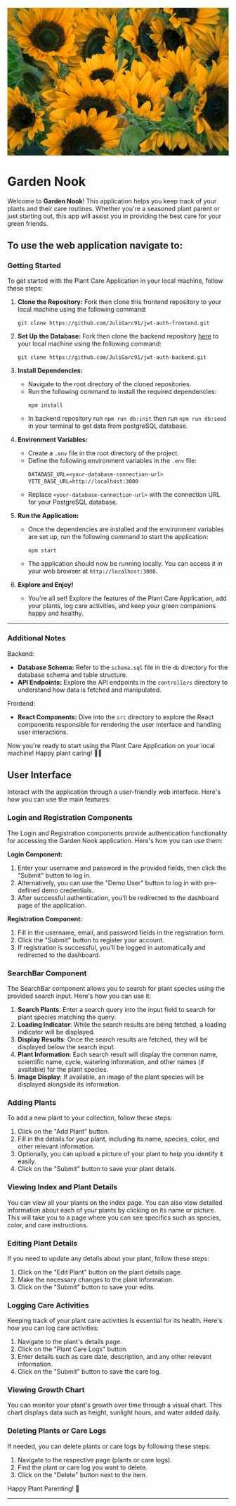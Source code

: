 
![sunflowers](./src/images/sunflowers.jpg)

# Garden Nook

Welcome to <strong>Garden Nook</strong>! This application helps you keep track of your plants and their care routines. Whether you're a seasoned plant parent or just starting out, this app will assist you in providing the best care for your green friends.

To use the web application navigate to: 
---
### Getting Started

To get started with the Plant Care Application in your local machine, follow these steps:

1. **Clone the Repository:** 
   Fork then clone this frontend repository to your local machine using the following command:
   ```
   git clone https://github.com/JuliGarc91/jwt-auth-frontend.git
   ```
   
2. **Set Up the Database:**
    Fork then clone the backend repository [here](https://github.com/JuliGarc91/jwt-auth-backend) to your local machine using the following command:
   ```
   git clone https://github.com/JuliGarc91/jwt-auth-backend.git
   ```

3. **Install Dependencies:**
   - Navigate to the root directory of the cloned repositories.
   - Run the following command to install the required dependencies:
     ```
     npm install
     ```
   - In backend repository run `npm run db:init` then run `npm run db:seed` in your terminal to get data from postgreSQL database.
   
4. **Environment Variables:**
   - Create a `.env` file in the root directory of the project.
   - Define the following environment variables in the `.env` file:
     ```
     DATABASE_URL=<your-database-connection-url>
     VITE_BASE_URL=http://localhost:3000
     ```
   - Replace `<your-database-connection-url>` with the connection URL for your PostgreSQL database.

5. **Run the Application:**
   - Once the dependencies are installed and the environment variables are set up, run the following command to start the application:
     ```
     npm start
     ```
   - The application should now be running locally. You can access it in your web browser at `http://localhost:3000`.

6. **Explore and Enjoy!**
   - You're all set! Explore the features of the Plant Care Application, add your plants, log care activities, and keep your green companions happy and healthy.

---

### Additional Notes
Backend:
- **Database Schema:** Refer to the `schema.sql` file in the `db` directory for the database schema and table structure.
- **API Endpoints:** Explore the API endpoints in the `controllers` directory to understand how data is fetched and manipulated.

Frontend:
- **React Components:** Dive into the `src` directory to explore the React components responsible for rendering the user interface and handling user interactions.

Now you're ready to start using the Plant Care Application on your local machine! Happy plant caring! 🌱🌿

## User Interface

Interact with the application through a user-friendly web interface. Here's how you can use the main features:

### Login and Registration Components

The Login and Registration components provide authentication functionality for accessing the Garden Nook application. Here's how you can use them:

**Login Component:**
1. Enter your username and password in the provided fields, then click the "Submit" button to log in.
2. Alternatively, you can use the "Demo User" button to log in with pre-defined demo credentials.
3. After successful authentication, you'll be redirected to the dashboard page of the application.

**Registration Component:**
1. Fill in the username, email, and password fields in the registration form.
2. Click the "Submit" button to register your account.
3. If registration is successful, you'll be logged in automatically and redirected to the dashboard.

### SearchBar Component

The SearchBar component allows you to search for plant species using the provided search input. Here's how you can use it:

1. **Search Plants**: Enter a search query into the input field to search for plant species matching the query.
2. **Loading Indicator**: While the search results are being fetched, a loading indicator will be displayed.
3. **Display Results**: Once the search results are fetched, they will be displayed below the search input.
4. **Plant Information**: Each search result will display the common name, scientific name, cycle, watering information, and other names (if available) for the plant species.
5. **Image Display**: If available, an image of the plant species will be displayed alongside its information.

### Adding Plants

To add a new plant to your collection, follow these steps:

1. Click on the "Add Plant" button.
2. Fill in the details for your plant, including its name, species, color, and other relevant information.
3. Optionally, you can upload a picture of your plant to help you identify it easily.
4. Click on the "Submit" button to save your plant details.

### Viewing Index and Plant Details

You can view all your plants on the index page. You can also view detailed information about each of your plants by clicking on its name or picture. This will take you to a page where you can see specifics such as species, color, and care instructions.

### Editing Plant Details

If you need to update any details about your plant, follow these steps:

1. Click on the "Edit Plant" button on the plant details page.
2. Make the necessary changes to the plant information.
3. Click on the "Submit" button to save your edits.

### Logging Care Activities

Keeping track of your plant care activities is essential for its health. Here's how you can log care activities:

1. Navigate to the plant's details page.
2. Click on the "Plant Care Logs" button.
3. Enter details such as care date, description, and any other relevant information.
4. Click on the "Submit" button to save the care log.

### Viewing Growth Chart

You can monitor your plant's growth over time through a visual chart. This chart displays data such as height, sunlight hours, and water added daily.

### Deleting Plants or Care Logs

If needed, you can delete plants or care logs by following these steps:

1. Navigate to the respective page (plants or care logs).
2. Find the plant or care log you want to delete.
3. Click on the "Delete" button next to the item.

Happy Plant Parenting! 🌱

---